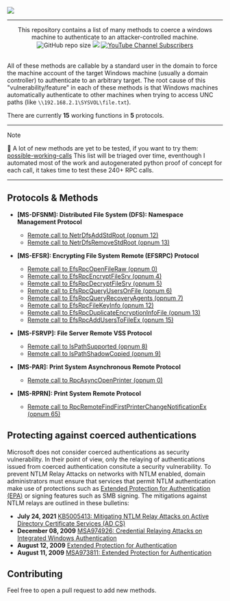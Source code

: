 ![](./.github/banner.png)

---

<p align="center">
  This repository contains a list of many methods to coerce a windows machine to authenticate to an attacker-controlled machine.
  <br>
  <img alt="GitHub repo size" src="https://img.shields.io/badge/coerce%20methods-15-brightgreen">
  <a href="https://twitter.com/intent/follow?screen_name=podalirius_" title="Follow"><img src="https://img.shields.io/twitter/follow/podalirius_?label=Podalirius&style=social"></a>
  <a href="https://www.youtube.com/c/Podalirius_?sub_confirmation=1" title="Subscribe"><img alt="YouTube Channel Subscribers" src="https://img.shields.io/youtube/channel/subscribers/UCF_x5O7CSfr82AfNVTKOv_A?style=social"></a>
  <br>
  <br>
</p>

All of these methods are callable by a standard user in the domain to force the machine account of the target Windows machine (usually a domain controller) to authenticate to an arbitrary target. The root cause of this "vulnerability/feature" in each of these methods is that Windows machines automatically authenticate to other machines when trying to access UNC paths (like `\\192.168.2.1\SYSVOL\file.txt`).

There are currently **15** working functions in **5** protocols.

---

> [!NOTE]
> 🎉 A lot of new methods are yet to be tested, if you want to try them: [possible-working-calls](./possible-working-calls/)
> This list will be triaged over time, eventhough I automated most of the work and autogenerated python proof of concept for each call, it takes time to test these 240+ RPC calls.

---

## Protocols & Methods

+ **[MS-DFSNM]: Distributed File System (DFS): Namespace Management Protocol**
  + [Remote call to NetrDfsAddStdRoot (opnum 12)](./methods/MS-DFSNM%20-%20Distributed%20File%20System%20%28DFS%29%20Namespace%20Management%20Protocol/12.%20Remote%20call%20to%20NetrDfsAddStdRoot%20(opnum%2012)/README.md)
  + [Remote call to NetrDfsRemoveStdRoot (opnum 13)](./methods/MS-DFSNM%20-%20Distributed%20File%20System%20%28DFS%29%20Namespace%20Management%20Protocol/13.%20Remote%20call%20to%20NetrDfsRemoveStdRoot%20(opnum%2013)/README.md)


+ **[MS-EFSR]: Encrypting File System Remote (EFSRPC) Protocol**
  + [Remote call to EfsRpcOpenFileRaw (opnum 0)](./methods/MS-EFSR%20-%20Encrypting%20File%20System%20Remote%20%28EFSRPC%29%20Protocol/00.%20Remote%20call%20to%20EfsRpcOpenFileRaw%20(opnum%200)/README.md)
  + [Remote call to EfsRpcEncryptFileSrv (opnum 4)](./methods/MS-EFSR%20-%20Encrypting%20File%20System%20Remote%20%28EFSRPC%29%20Protocol/04.%20Remote%20call%20to%20EfsRpcEncryptFileSrv%20(opnum%204)/README.md)
  + [Remote call to EfsRpcDecryptFileSrv (opnum 5)](./methods/MS-EFSR%20-%20Encrypting%20File%20System%20Remote%20%28EFSRPC%29%20Protocol/05.%20Remote%20call%20to%20EfsRpcDecryptFileSrv%20(opnum%205)/README.md)
  + [Remote call to EfsRpcQueryUsersOnFile (opnum 6)](./methods/MS-EFSR%20-%20Encrypting%20File%20System%20Remote%20%28EFSRPC%29%20Protocol/06.%20Remote%20call%20to%20EfsRpcQueryUsersOnFile%20(opnum%206)/README.md)
  + [Remote call to EfsRpcQueryRecoveryAgents (opnum 7)](./methods/MS-EFSR%20-%20Encrypting%20File%20System%20Remote%20%28EFSRPC%29%20Protocol/07.%20Remote%20call%20to%20EfsRpcQueryRecoveryAgents%20(opnum%207)/README.md)
  + [Remote call to EfsRpcFileKeyInfo (opnum 12)](./methods/MS-EFSR%20-%20Encrypting%20File%20System%20Remote%20%28EFSRPC%29%20Protocol/12.%20Remote%20call%20to%20EfsRpcFileKeyInfo%20(opnum%2012)/README.md)
  + [Remote call to EfsRpcDuplicateEncryptionInfoFile (opnum 13)](./methods/MS-EFSR%20-%20Encrypting%20File%20System%20Remote%20%28EFSRPC%29%20Protocol/13.%20Remote%20call%20to%20EfsRpcDuplicateEncryptionInfoFile%20(opnum%2013)/README.md)
  + [Remote call to EfsRpcAddUsersToFileEx (opnum 15)](./methods/MS-EFSR%20-%20Encrypting%20File%20System%20Remote%20%28EFSRPC%29%20Protocol/15.%20Remote%20call%20to%20EfsRpcAddUsersToFileEx%20(opnum%2015)/README.md)


+ **[MS-FSRVP]: File Server Remote VSS Protocol**
  + [Remote call to IsPathSupported (opnum 8)](./methods/MS-FSRVP%20-%20File%20Server%20Remote%20VSS%20Protocol/08.%20Remote%20call%20to%20IsPathSupported%20(opnum%208)/README.md)
  + [Remote call to IsPathShadowCopied (opnum 9)](./methods/MS-FSRVP%20-%20File%20Server%20Remote%20VSS%20Protocol/09.%20Remote%20call%20to%20IsPathShadowCopied%20(opnum%209)/README.md) 

+ **[MS-PAR]: Print System Asynchronous Remote Protocol** 
  + [Remote call to RpcAsyncOpenPrinter (opnum 0)](./methods/MS-PAR%20-%20Print%20System%20Asynchronous%20Remote%20Protocol/00.%20Remote%20call%20to%20RpcAsyncOpenPrinter%20(opnum%200)/README.md)


+ **[MS-RPRN]: Print System Remote Protocol** 
  + [Remote call to RpcRemoteFindFirstPrinterChangeNotificationEx (opnum 65)](./methods/MS-RPRN%20-%20Print%20System%20Remote%20Protocol/65.%20Remote%20call%20to%20RpcRemoteFindFirstPrinterChangeNotificationEx%20(opnum%2065)/README.md)

## Protecting against coerced authentications

Microsoft does not consider coerced authentications as security vulnerability. In their point of view, only the relaying of authentications issued from coerced authentication consitute a security vulnerability. To prevent NTLM Relay Attacks on networks with NTLM enabled, domain administrators must ensure that services that permit NTLM authentication make use of protections such as [Extended Protection for Authentication (EPA)](https://msrc-blog.microsoft.com/2009/12/08/extended-protection-for-authentication/) or signing features such as SMB signing. The mitigations against NTLM relays are outlined in these bulletins:

+ **July 24, 2021** [KB5005413: Mitigating NTLM Relay Attacks on Active Directory Certificate Services (AD CS)](https://support.microsoft.com/en-us/topic/kb5005413-mitigating-ntlm-relay-attacks-on-active-directory-certificate-services-ad-cs-3612b773-4043-4aa9-b23d-b87910cd3429)
+ **December 08, 2009** [MSA974926: Credential Relaying Attacks on Integrated Windows Authentication](https://docs.microsoft.com/en-us/security-updates/SecurityAdvisories/2009/974926)
+ **August 12, 2009** [Extended Protection for Authentication](https://msrc-blog.microsoft.com/2009/12/08/extended-protection-for-authentication/)
+ **August 11, 2009** [MSA973811: Extended Protection for Authentication](https://docs.microsoft.com/en-us/security-updates/securityadvisories/2009/973811)

## Contributing

Feel free to open a pull request to add new methods.
